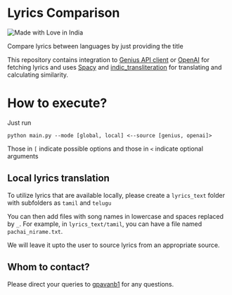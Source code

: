 # Lyrics Comparison

![Made with Love in India](https://madewithlove.org.in/badge.svg)

Compare lyrics between languages by just providing the title

This repository contains integration to [Genius API client](https://docs.genius.com/) or [OpenAI](https://openai.com/blog/openai-api) for fetching lyrics and uses [Spacy](https://spacy.io/) and [indic_transliteration](https://pypi.org/project/indic-transliteration/) for translating and calculating similarity.

# How to execute?

Just run 
```
python main.py --mode [global, local] <--source [genius, openai]> 
```

Those in `[` indicate possible options and those in `<` indicate optional arguments

## Local lyrics translation

To utilize lyrics that are available locally, please create a `lyrics_text` folder with subfolders as `tamil` and `telugu`

You can then add files with song names in lowercase and spaces replaced by `_`. For example, in `lyrics_text/tamil`, you can have a file named `pachai_nirame.txt`.

We will leave it upto the user to source lyrics from an appropriate source.
## Whom to contact?

Please direct your queries to [gpavanb1](http://github.com/gpavanb1)
for any questions.
